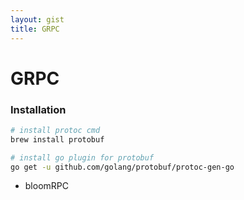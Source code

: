 ```yaml
---
layout: gist
title: GRPC
---
```


# GRPC


### Installation

```bash
# install protoc cmd 
brew install protobuf

# install go plugin for protobuf
go get -u github.com/golang/protobuf/protoc-gen-go


```

- bloomRPC